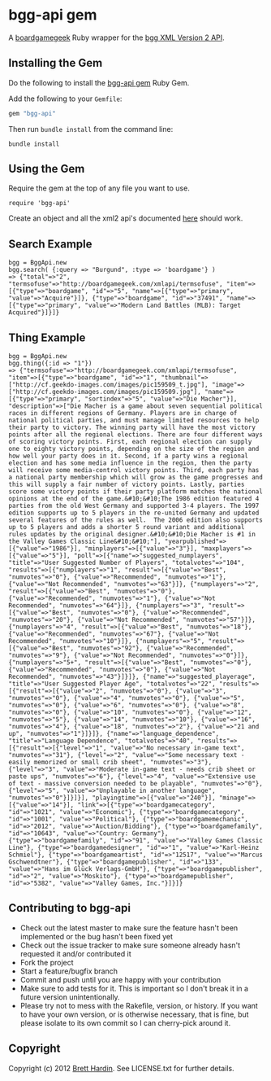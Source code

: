 bgg-api gem
===========
A [boardgamegeek](http://boardgamegeek.com) Ruby wrapper for the [bgg XML Version 2 API](http://boardgamegeek.com/wiki/page/BGG_XML_API2).

## Installing the Gem
Do the following to install the  [bgg-api gem](http://rubygems.org/gems/bgg-api) Ruby Gem. 

Add the following to your `Gemfile`:

```ruby
gem "bgg-api"
```

Then run `bundle install` from the command line:

    bundle install
    
## Using the Gem

Require the gem at the top of any file you want to use.

    require 'bgg-api'
    
Create an object and all the xml2 api's documented [here](http://boardgamegeek.com/wiki/page/BGG_XML_API2) should work.

## Search Example

    bgg = BggApi.new
    bgg.search( {:query => "Burgund", :type => 'boardgame'} )
    => {"total"=>"2", "termsofuse"=>"http://boardgamegeek.com/xmlapi/termsofuse", "item"=>[{"type"=>"boardgame", "id"=>"5", "name"=>[{"type"=>"primary", "value"=>"Acquire"}]}, {"type"=>"boardgame", "id"=>"37491", "name"=>[{"type"=>"primary", "value"=>"Modern Land Battles (MLB): Target Acquired"}]}]} 

## Thing Example

    bgg = BggApi.new
    bgg.thing({:id => "1"})
    => {"termsofuse"=>"http://boardgamegeek.com/xmlapi/termsofuse", "item"=>[{"type"=>"boardgame", "id"=>"1", "thumbnail"=>["http://cf.geekdo-images.com/images/pic159509_t.jpg"], "image"=>["http://cf.geekdo-images.com/images/pic159509.jpg"], "name"=>[{"type"=>"primary", "sortindex"=>"5", "value"=>"Die Macher"}], "description"=>["Die Macher is a game about seven sequential political races in different regions of Germany. Players are in charge of national political parties, and must manage limited resources to help their party to victory. The winning party will have the most victory points after all the regional elections. There are four different ways of scoring victory points. First, each regional election can supply one to eighty victory points, depending on the size of the region and how well your party does in it. Second, if a party wins a regional election and has some media influence in the region, then the party will receive some media-control victory points. Third, each party has a national party membership which will grow as the game progresses and this will supply a fair number of victory points. Lastly, parties score some victory points if their party platform matches the national opinions at the end of the game.&#10;&#10;The 1986 edition featured 4 parties from the old West Germany and supported 3-4 players. The 1997 edition supports up to 5 players in the re-united Germany and updated several features of the rules as well.  The 2006 edition also supports up to 5 players and adds a shorter 5 round variant and additional rules updates by the original designer.&#10;&#10;Die Macher is #1 in the Valley Games Classic Line&#10;&#10;"], "yearpublished"=>[{"value"=>"1986"}], "minplayers"=>[{"value"=>"3"}], "maxplayers"=>[{"value"=>"5"}], "poll"=>[{"name"=>"suggested_numplayers", "title"=>"User Suggested Number of Players", "totalvotes"=>"104", "results"=>[{"numplayers"=>"1", "result"=>[{"value"=>"Best", "numvotes"=>"0"}, {"value"=>"Recommended", "numvotes"=>"1"}, {"value"=>"Not Recommended", "numvotes"=>"63"}]}, {"numplayers"=>"2", "result"=>[{"value"=>"Best", "numvotes"=>"0"}, {"value"=>"Recommended", "numvotes"=>"1"}, {"value"=>"Not Recommended", "numvotes"=>"64"}]}, {"numplayers"=>"3", "result"=>[{"value"=>"Best", "numvotes"=>"0"}, {"value"=>"Recommended", "numvotes"=>"20"}, {"value"=>"Not Recommended", "numvotes"=>"57"}]}, {"numplayers"=>"4", "result"=>[{"value"=>"Best", "numvotes"=>"18"}, {"value"=>"Recommended", "numvotes"=>"67"}, {"value"=>"Not Recommended", "numvotes"=>"10"}]}, {"numplayers"=>"5", "result"=>[{"value"=>"Best", "numvotes"=>"92"}, {"value"=>"Recommended", "numvotes"=>"9"}, {"value"=>"Not Recommended", "numvotes"=>"0"}]}, {"numplayers"=>"5+", "result"=>[{"value"=>"Best", "numvotes"=>"0"}, {"value"=>"Recommended", "numvotes"=>"0"}, {"value"=>"Not Recommended", "numvotes"=>"43"}]}]}, {"name"=>"suggested_playerage", "title"=>"User Suggested Player Age", "totalvotes"=>"22", "results"=>[{"result"=>[{"value"=>"2", "numvotes"=>"0"}, {"value"=>"3", "numvotes"=>"0"}, {"value"=>"4", "numvotes"=>"0"}, {"value"=>"5", "numvotes"=>"0"}, {"value"=>"6", "numvotes"=>"0"}, {"value"=>"8", "numvotes"=>"0"}, {"value"=>"10", "numvotes"=>"0"}, {"value"=>"12", "numvotes"=>"5"}, {"value"=>"14", "numvotes"=>"10"}, {"value"=>"16", "numvotes"=>"4"}, {"value"=>"18", "numvotes"=>"2"}, {"value"=>"21 and up", "numvotes"=>"1"}]}]}, {"name"=>"language_dependence", "title"=>"Language Dependence", "totalvotes"=>"40", "results"=>[{"result"=>[{"level"=>"1", "value"=>"No necessary in-game text", "numvotes"=>"31"}, {"level"=>"2", "value"=>"Some necessary text - easily memorized or small crib sheet", "numvotes"=>"3"}, {"level"=>"3", "value"=>"Moderate in-game text - needs crib sheet or paste ups", "numvotes"=>"6"}, {"level"=>"4", "value"=>"Extensive use of text - massive conversion needed to be playable", "numvotes"=>"0"}, {"level"=>"5", "value"=>"Unplayable in another language", "numvotes"=>"0"}]}]}], "playingtime"=>[{"value"=>"240"}], "minage"=>[{"value"=>"14"}], "link"=>[{"type"=>"boardgamecategory", "id"=>"1021", "value"=>"Economic"}, {"type"=>"boardgamecategory", "id"=>"1001", "value"=>"Political"}, {"type"=>"boardgamemechanic", "id"=>"2012", "value"=>"Auction/Bidding"}, {"type"=>"boardgamefamily", "id"=>"10643", "value"=>"Country: Germany"}, {"type"=>"boardgamefamily", "id"=>"91", "value"=>"Valley Games Classic Line"}, {"type"=>"boardgamedesigner", "id"=>"1", "value"=>"Karl-Heinz Schmiel"}, {"type"=>"boardgameartist", "id"=>"12517", "value"=>"Marcus Gschwendtner"}, {"type"=>"boardgamepublisher", "id"=>"133", "value"=>"Hans im Glück Verlags-GmbH"}, {"type"=>"boardgamepublisher", "id"=>"2", "value"=>"Moskito"}, {"type"=>"boardgamepublisher", "id"=>"5382", "value"=>"Valley Games, Inc."}]}]}

Contributing to bgg-api
----------------------- 

* Check out the latest master to make sure the feature hasn't been implemented or the bug hasn't been fixed yet
* Check out the issue tracker to make sure someone already hasn't requested it and/or contributed it
* Fork the project
* Start a feature/bugfix branch
* Commit and push until you are happy with your contribution
* Make sure to add tests for it. This is important so I don't break it in a future version unintentionally.
* Please try not to mess with the Rakefile, version, or history. If you want to have your own version, or is otherwise necessary, that is fine, but please isolate to its own commit so I can cherry-pick around it.

Copyright
---------

Copyright (c) 2012 [Brett Hardin](http://bretthard.in). See LICENSE.txt for further details.

